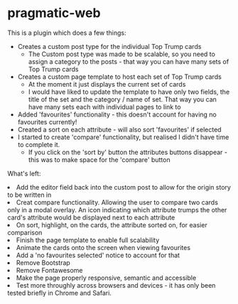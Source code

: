 # pragmatic-web

<p>This is a plugin which does a few things:</p>
<ul>
<li>Creates a custom post type for the individual Top Trump cards
<ul><li>The Custom post type was made to be scalable, so you need to assign a category to the posts - that way you can have many sets of Top Trump cards</li></ul></li>
<li>Creates a custom page template to host each set of Top Trump cards
<ul><li>At the moment it just displays the current set of cards</li>
<li>I would have liked to update the template to have only two fields, the title of the set and the category / name of set. That way you can have many sets each with individual pages to link to </li></ul></li>
<li>Added 'favourites' functionality - this doesn't account for having no favourites currently!</li>
<li>Created a sort on each attribute - will also sort 'favourites' if selected</li>
<li>I started to create 'compare' functionality, but realised I didn't have time to complete it.
<ul><li>If you click on the 'sort by' button the attributes buttons disappear - this was to make space for the 'compare' button</li></ul></ul>
<p>What's left:</p>
<li>Add the editor field back into the custom post to allow for the origin story to be written in</li>
<li>Creat compare functionality. Allowing the user to compare two cards only in a modal overlay. An icon indicating which attribute trumps the other card's attribute would be displayed next to each attribute</li>
<li>On sort, highlight, on the cards, the attribute sorted on, for easier comparison</li>
<li>Finish the page template to enable full scalability</li>
<li>Animate the cards onto the screen when viewing favourites</li>
<li>Add a 'no favourites selected' notice to account for that</li>
<li>Remove Bootstrap</li>
<li>Remove Fontawesome</li>
<li>Make the page properly responsive, semantic and accessible</li>
<li>Test more throughly across browsers and devices - it has only been tested briefly in Chrome and Safari.</li></ul> 
